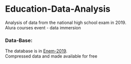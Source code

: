# Education-Data-Analysis
Analysis of data from the national high school exam in 2019.  
Alura courses event - data immersion

### Data-Base:
The database is in [Enem-2019](http://inep.gov.br/microdados).  
Compressed data and made available for free
